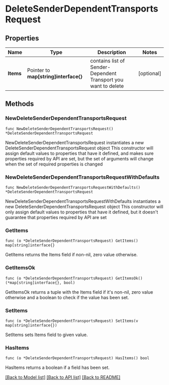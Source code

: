 # DeleteSenderDependentTransportsRequest

## Properties

Name | Type | Description | Notes
------------ | ------------- | ------------- | -------------
**Items** | Pointer to **map[string]interface{}** | contains list of Sender-Dependent Transport you want to delete | [optional] 

## Methods

### NewDeleteSenderDependentTransportsRequest

`func NewDeleteSenderDependentTransportsRequest() *DeleteSenderDependentTransportsRequest`

NewDeleteSenderDependentTransportsRequest instantiates a new DeleteSenderDependentTransportsRequest object
This constructor will assign default values to properties that have it defined,
and makes sure properties required by API are set, but the set of arguments
will change when the set of required properties is changed

### NewDeleteSenderDependentTransportsRequestWithDefaults

`func NewDeleteSenderDependentTransportsRequestWithDefaults() *DeleteSenderDependentTransportsRequest`

NewDeleteSenderDependentTransportsRequestWithDefaults instantiates a new DeleteSenderDependentTransportsRequest object
This constructor will only assign default values to properties that have it defined,
but it doesn't guarantee that properties required by API are set

### GetItems

`func (o *DeleteSenderDependentTransportsRequest) GetItems() map[string]interface{}`

GetItems returns the Items field if non-nil, zero value otherwise.

### GetItemsOk

`func (o *DeleteSenderDependentTransportsRequest) GetItemsOk() (*map[string]interface{}, bool)`

GetItemsOk returns a tuple with the Items field if it's non-nil, zero value otherwise
and a boolean to check if the value has been set.

### SetItems

`func (o *DeleteSenderDependentTransportsRequest) SetItems(v map[string]interface{})`

SetItems sets Items field to given value.

### HasItems

`func (o *DeleteSenderDependentTransportsRequest) HasItems() bool`

HasItems returns a boolean if a field has been set.


[[Back to Model list]](../README.md#documentation-for-models) [[Back to API list]](../README.md#documentation-for-api-endpoints) [[Back to README]](../README.md)


